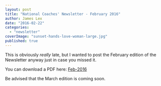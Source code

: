 ```yaml
---
layout: post
title: "National Coaches' Newsletter - February 2016"
author: James Lex
date: "2016-02-22"
categories: 
  - "newsletter"
coverImage: "sunset-hands-love-woman-large.jpg"
published: true
---
```


This is obviously _really_ late, but I wanted to post the February edition of the Newsletter anyway just in case you missed it.

You can download a PDF here: [Feb-2016](https://www.biblequiz.com/blog/national-coaches-newsletter-february-2016/feb-2016/)

Be advised that the March edition is coming soon.
